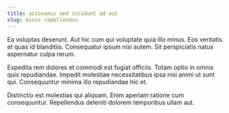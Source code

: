 ```yaml
---
title: accusamus sed incidunt ad aut
slug: minus repellendus
---
```


Ea voluptas deserunt. Aut hic cum qui voluptate quia illo minus. Eos veritatis et quas id blanditiis. Consequatur ipsum nisi autem. Sit perspiciatis natus aspernatur culpa rerum.

Expedita rem dolores et commodi est fugiat officiis. Totam optio in omnis quis repudiandae. Impedit molestiae necessitatibus ipsa nisi animi ut sunt qui. Consequuntur minima illo repudiandae hic et.

Distinctio est molestias qui aliquam. Enim aperiam ratione cum consequuntur. Repellendus deleniti dolorem temporibus ullam aut.
